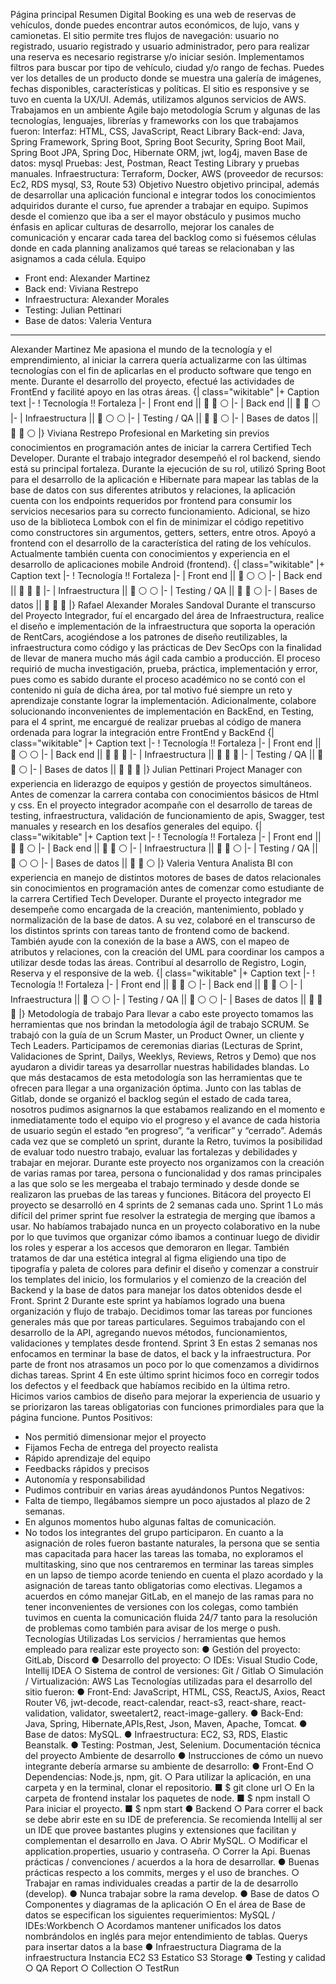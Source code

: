 Página principal
Resumen
Digital Booking es una web de reservas de vehículos, donde puedes encontrar autos
económicos, de lujo, vans y camionetas. El sitio permite tres flujos de navegación: usuario
no registrado, usuario registrado y usuario administrador, pero para realizar una reserva es
necesario registrarse y/o iniciar sesión. Implementamos filtros para buscar por tipo de
vehículo, ciudad y/o rango de fechas. Puedes ver los detalles de un producto donde se
muestra una galería de imágenes, fechas disponibles, características y políticas. El sitio es
responsive y se tuvo en cuenta la UX/UI. Además, utilizamos algunos servicios de AWS.
Trabajamos en un ambiente Agile bajo metodología Scrum y algunas de las tecnologías,
lenguajes, librerías y frameworks con los que trabajamos fueron:
Interfaz: HTML, CSS, JavaScript, React Library
Back-end: Java, Spring Framework, Spring Boot, Spring Boot Security, Spring Boot Mail,
Spring Boot JPA, Spring Doc, Hibernate ORM, jwt, log4j, maven
Base de datos: mysql
Pruebas: Jest, Postman, React Testing Library y pruebas manuales.
Infraestructura: Terraform, Docker, AWS (proveedor de recursos: Ec2, RDS mysql, S3,
Route 53)
Objetivo
Nuestro objetivo principal, además de desarrollar una aplicación funcional e integrar todos
los conocimientos adquiridos durante el curso, fue aprender a trabajar en equipo. Supimos
desde el comienzo que iba a ser el mayor obstáculo y pusimos mucho énfasis en aplicar
culturas de desarrollo, mejorar los canales de comunicación y encarar cada tarea del
backlog como si fuésemos células donde en cada planning analizamos qué tareas se
relacionaban y las asignamos a cada célula.
Equipo
* Front end: Alexander Martinez
* Back end: Viviana Restrepo
* Infraestructura: Alexander Morales
* Testing: Julian Pettinari
* Base de datos: Valeria Ventura
-------------------------------------------------------------------------------------------------------------
Alexander Martinez
Me apasiona el mundo de la tecnología y el emprendimiento, al iniciar la carrera quería
actualizarme con las últimas tecnologías con el fin de aplicarlas en el producto software que
tengo en mente. Durante el desarrollo del proyecto, efectué las actividades de FrontEnd y
facilité apoyo en las otras áreas.
{| class="wikitable"
|+ Caption text
|-
! Tecnología !! Fortaleza
|-
| Front end || 🔵 🔵 ⚪
|-
| Back end || 🔵 🔵 ⚪
|-
| Infraestructura || 🔵 ⚪ ⚪
|-
| Testing / QA || 🔵 🔵 ⚪
|-
| Bases de datos || 🔵 🔵 ⚪
|}
Viviana Restrepo
Profesional en Marketing sin previos conocimientos en programación antes de iniciar la
carrera Certified Tech Developer. Durante el trabajo integrador desempeñó el rol backend,
siendo está su principal fortaleza. Durante la ejecución de su rol, utilizó Spring Boot para el
desarrollo de la aplicación e Hibernate para mapear las tablas de la base de datos con sus
diferentes atributos y relaciones, la aplicación cuenta con los endpoints requeridos por
frontend para consumir los servicios necesarios para su correcto funcionamiento.
Adicional, se hizo uso de la biblioteca Lombok con el fin de minimizar el código repetitivo
como constructores sin argumentos, getters, setters, entre otros. Apoyó a frontend con el
desarrollo de la característica del rating de los vehículos.
Actualmente también cuenta con conocimientos y experiencia en el desarrollo de
aplicaciones mobile Android (frontend).
{| class="wikitable"
|+ Caption text
|-
! Tecnología !! Fortaleza
|-
| Front end || 🔵 ⚪ ⚪
|-
| Back end || 🔵 🔵 🔵
|-
| Infraestructura || 🔵 ⚪ ⚪
|-
| Testing / QA || 🔵 🔵 ⚪
|-
| Bases de datos || 🔵 🔵 🔵
|}
Rafael Alexander Morales Sandoval
Durante el transcurso del Proyecto Integrador, fuí el encargado del área de Infraestructura,
realice el diseño e implementación de la infraestructura que soporta la operación de
RentCars, acogiéndose a los patrones de diseño reutilizables, la infraestructura como
código y las prácticas de Dev SecOps con la finalidad de llevar de manera mucho más ágil
cada cambio a producción.
El proceso requirió de mucha investigación, prueba, práctica, implementación y error, pues
como es sabido durante el proceso académico no se contó con el contenido ni guía de dicha
área, por tal motivo fué siempre un reto y aprendizaje constante lograr la implementación.
Adicionalmente, colabore solucionando inconvenientes de implementación en BackEnd, en
Testing, para el 4 sprint, me encargué de realizar pruebas al código de manera ordenada
para lograr la integración entre FrontEnd y BackEnd
{| class="wikitable"
|+ Caption text
|-
! Tecnología !! Fortaleza
|-
| Front end || 🔵 ⚪ ⚪
|-
| Back end || 🔵 🔵 🔵
|-
| Infraestructura || 🔵 🔵 🔵
|-
| Testing / QA || 🔵 🔵 ⚪
|-
| Bases de datos || 🔵 🔵 🔵
|}
Julian Pettinari
Project Manager con experiencia en liderazgo de equipos y gestión de proyectos
simultáneos. Antes de comenzar la carrera contaba con conocimientos básicos de Html y
css. En el proyecto integrador acompañe con el desarrollo de tareas de testing,
infraestructura, validación de funcionamiento de apis, Swagger, test manuales y research en
los desafíos generales del equipo.
{| class="wikitable"
|+ Caption text
|-
! Tecnología !! Fortaleza
|-
| Front end || 🔵 🔵 ⚪
|-
| Back end || 🔵 🔵 ⚪
|-
| Infraestructura || 🔵 🔵 ⚪
|-
| Testing / QA || 🔵 ⚪ ⚪
|-
| Bases de datos || 🔵 🔵 ⚪
|}
Valeria Ventura
Analista BI con experiencia en manejo de distintos motores de bases de datos relacionales
sin conocimientos en programación antes de comenzar como estudiante de la carrera
Certified Tech Developer. Durante el proyecto integrador me desempeñe como encargada
de la creación, mantenimiento, poblado y normalización de la base de datos. A su vez,
colaboré en el transcurso de los distintos sprints con tareas tanto de frontend como de
backend. También ayude con la conexión de la base a AWS, con el mapeo de atributos y
relaciones, con la creación del UML para coordinar los campos a utilizar desde todas las
áreas. Contribuí al desarrollo de Registro, Login, Reserva y el responsive de la web.
{| class="wikitable"
|+ Caption text
|-
! Tecnología !! Fortaleza
|-
| Front end || 🔵 🔵 ⚪
|-
| Back end || 🔵 🔵 ⚪
|-
| Infraestructura || 🔵 ⚪ ⚪
|-
| Testing / QA || 🔵 ⚪ ⚪
|-
| Bases de datos || 🔵 🔵 🔵
|}
Metodología de trabajo
Para llevar a cabo este proyecto tomamos las herramientas que nos brindan la metodología
ágil de trabajo SCRUM. Se trabajó con la guía de un Scrum Master, un Product Owner, un
cliente y Tech Leaders. Participamos de ceremonias diarias (Lecturas de Sprint,
Validaciones de Sprint, Dailys, Weeklys, Reviews, Retros y Demo) que nos ayudaron a
dividir tareas ya desarrollar nuestras habilidades blandas. Lo que más destacamos de esta
metodología son las herramientas que te ofrecen para llegar a una organización óptima.
Junto con las tablas de Gitlab, donde se organizó el backlog según el estado de cada tarea,
nosotros pudimos asignarnos la que estabamos realizando en el momento e
inmediatamente todo el equipo vio el progreso y el avance de cada historia de usuario
según el estado “en progreso”, “a verificar” y “cerrado”. Además cada vez que se completó
un sprint, durante la Retro, tuvimos la posibilidad de evaluar todo nuestro trabajo, evaluar
las fortalezas y debilidades y trabajar en mejorar. Durante este proyecto nos organizamos
con la creación de varias ramas por tarea, persona o funcionalidad y dos ramas principales
a las que solo se les mergeaba el trabajo terminado y desde donde se realizaron las
pruebas de las tareas y funciones.
Bitácora del proyecto
El proyecto se desarrolló en 4 sprints de 2 semanas cada uno.
Sprint 1
Lo más difícil del primer sprint fue resolver la estrategia de merging que íbamos a usar. No
habíamos trabajado nunca en un proyecto colaborativo en la nube por lo que tuvimos que
organizar cómo ibamos a continuar luego de dividir los roles y esperar a los accesos que
demoraron en llegar. También tratamos de dar una estética integral al figma eligiendo una
tipo de tipografía y paleta de colores para definir el diseño y comenzar a construir los
templates del inicio, los formularios y el comienzo de la creación del Backend y la base de
datos para manejar los datos obtenidos desde el Front.
Sprint 2
Durante este sprint ya habíamos logrado una buena organización y flujo de trabajo.
Decidimos tomar las tareas por funciones generales más que por tareas particulares.
Seguimos trabajando con el desarrollo de la API, agregando nuevos métodos,
funcionamientos, validaciones y templates desde frontend.
Sprint 3
En estas 2 semanas nos enfocamos en terminar la base de datos, el back y la
infraestructura. Por parte de front nos atrasamos un poco por lo que comenzamos a
dividirnos dichas tareas.
Sprint 4
En este último sprint hicimos foco en corregir todos los defectos y el feedback que
habíamos recibido en la última retro. Hicimos varios cambios de diseño para mejorar la
experiencia de usuario y se priorizaron las tareas obligatorias con funciones primordiales
para que la página funcione.
Puntos Positivos:
- Nos permitió dimensionar mejor el proyecto
- Fijamos Fecha de entrega del proyecto realista
- Rápido aprendizaje del equipo
- Feedbacks rápidos y precisos
- Autonomía y responsabilidad
- Pudimos contribuir en varias áreas ayudándonos
Puntos Negativos:
- Falta de tiempo, llegábamos siempre un poco ajustados al plazo de 2 semanas.
- En algunos momentos hubo algunas faltas de comunicación.
- No todos los integrantes del grupo participaron.
En cuanto a la asignación de roles fueron bastante naturales, la persona que se sentia mas
capacitada para hacer las tareas las tomaba, no exploramos el multitasking, sino que nos
centraremos en terminar las tareas simples en un lapso de tiempo acorde teniendo en
cuenta el plazo acordado y la asignación de tareas tanto obligatorias como electivas.
Llegamos a acuerdos en cómo manejar GitLab, en el manejo de las ramas para no tener
inconvenientes de versiones con los colegas, como también tuvimos en cuenta la
comunicación fluida 24/7 tanto para la resolución de problemas como también para avisar
de los merge o push.
Tecnologías Utilizadas
Los servicios / herramientas que hemos empleado para realizar este proyecto son:
● Gestión del proyecto: GitLab, Discord
● Desarrollo del proyecto:
○ IDEs: Visual Studio Code, Intellij IDEA
○ Sistema de control de versiones: Git / Gitlab
○ Simulación / Virtualización: AWS
Las Tecnologías utilizadas para el desarrollo del sitio fueron:
● Front-End: JavaScript, HTML, CSS, ReactJS, Axios, React Router V6, jwt-decode,
react-calendar, react-s3, react-share, react-validation, validator, sweetalert2,
react-image-gallery.
● Back-End: Java, Spring, Hibernate,APIs,Rest, Json, Maven, Apache, Tomcat.
● Base de datos: MySQL.
● Infraestructura: EC2, S3, RDS, Elastic Beanstalk.
● Testing: Postman, Jest, Selenium.
Documentación técnica del proyecto
Ambiente de desarrollo
● Instrucciones de cómo un nuevo integrante debería armarse su ambiente de
desarrollo:
● Front-End
○ Dependencias: Node.js, npm, git.
○ Para utilizar la aplicación, en una carpeta y en la terminal, clonar el
repositorio.
■ $ git clone url
○ En la carpeta de frontend instalar los paquetes de node.
■ $ npm install
○ Para iniciar el proyecto.
■ $ npm start
● Backend
○ Para correr el back se debe abrir este en su IDE de preferencia. Se
recomienda Intellij al ser un IDE que provee bastantes plugins y extensiones
que facilitan y complementan el desarrollo en Java.
○ Abrir MySQL.
○ Modificar el application.properties, usuario y contraseña.
○ Correr la Api.
Buenas prácticas / convenciones / acuerdos a la hora de desarrollar.
● Buenas prácticas respecto a los commits, merges y el uso de branches.
○ Trabajar en ramas individuales creadas a partir de la de desarrollo
(develop).
● Nunca trabajar sobre la rama develop.
● Base de datos
○ Componentes y diagramas de la aplicación
○ En el área de Base de datos se especifican los siguientes
requerimientos: MySQL / IDEs:Workbench
○ Acordamos mantener unificados los datos nombrándolos en inglés
para mejor entendimiento de tablas.
Querys para insertar datos a la base
● Infraestructura
Diagrama de la infraestructura
Instancia EC2
S3 Estatico
S3 Storage
● Testing y calidad
○ QA Report
○ Collection
○ TestRun
